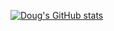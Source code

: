 [![Doug's GitHub stats](https://github-readme-stats.vercel.app/api?username=dajbelshaw)](https://github.com/anuraghazra/github-readme-stats)
